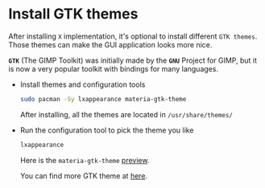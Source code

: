 # Install GTK themes

After installing `X` implementation, it's optional to install different `GTK themes`.
Those themes can make the GUI application looks more nice.

**`GTK`** (The GIMP Toolkit) was initially made by the **`GNU`** Project for GIMP, 
but it is now a very popular toolkit with bindings for many languages.

- Install themes and configuration tools

    ```bash
    sudo pacman -Sy lxappearance materia-gtk-theme
    ```

    After installing, all the themes are located in `/usr/share/themes/`

- Run the configuration tool to pick the theme you like

    ```bash
    lxappearance
    ```

    Here is the `materia-gtk-theme` [preview](https://raw.githubusercontent.com/nana-4/materia-theme/images/widget-factory-dark.png).

    You can find more GTK theme at [here](https://wiki.archlinux.org/index.php/GTK).

